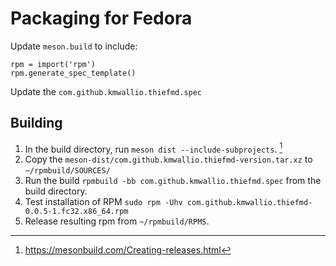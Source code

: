 # Packaging for Fedora

Update `meson.build` to include:

```
rpm = import('rpm')
rpm.generate_spec_template()
```

Update the `com.github.kmwallio.thiefmd.spec`

## Building

1. In the build directory, run `meson dist --include-subprojects`. [^m-dist]
2. Copy the `meson-dist/com.github.kmwallio.thiefmd-version.tar.xz` to `~/rpmbuild/SOURCES/`
3. Run the build `rpmbuild -bb com.github.kmwallio.thiefmd.spec` from the build directory.
4. Test installation of RPM `sudo rpm -Uhv com.github.kmwallio.thiefmd-0.0.5-1.fc32.x86_64.rpm`
5. Release resulting rpm from `~/rpmbuild/RPMS`.

[^m-dist]:https://mesonbuild.com/Creating-releases.html
